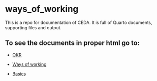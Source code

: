 # ways_of_working

This is a repo for documentation of CEDA. It is full of Quarto documents, supporting files and output.

## To see the documents in proper html go to:

-   [OKR](https://htmlpreview.github.io/?https://github.com/ed2c/centre_documentation/blob/main/okr/OKR.html)

-   [Ways of working](https://htmlpreview.github.io/?https://github.com/ed2c/centre_documentation/blob/main/ways_of_working/ways_of_working.html)

-   [Basics](https://htmlpreview.github.io/?https://github.com/ed2c/centre_documentation/blob/main/basics/basics.html)
